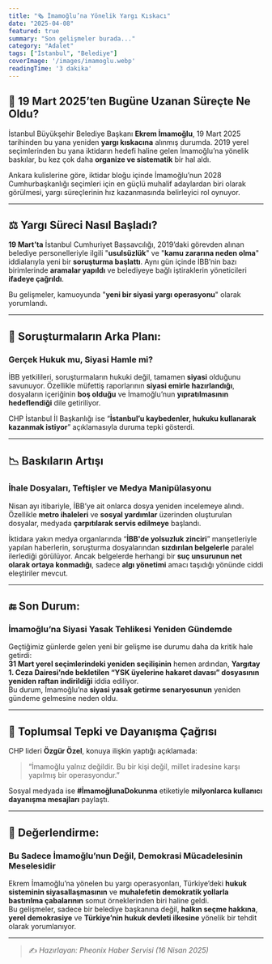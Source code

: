 ```yaml
---
title: "🗞️ İmamoğlu’na Yönelik Yargı Kıskacı"
date: "2025-04-08"
featured: true
summary: "Son gelişmeler burada..."
category: "Adalet"
tags: ["İstanbul", "Belediye"]
coverImage: '/images/imamoglu.webp'
readingTime: '3 dakika'
---
```

  

## 📅 19 Mart 2025’ten Bugüne Uzanan Süreçte Ne Oldu?

İstanbul Büyükşehir Belediye Başkanı **Ekrem İmamoğlu**, 19 Mart 2025 tarihinden bu yana yeniden **yargı kıskacına** alınmış durumda. 2019 yerel seçimlerinden bu yana iktidarın hedefi haline gelen İmamoğlu’na yönelik baskılar, bu kez çok daha **organize ve sistematik** bir hal aldı.

Ankara kulislerine göre, iktidar bloğu içinde İmamoğlu’nun 2028 Cumhurbaşkanlığı seçimleri için en güçlü muhalif adaylardan biri olarak görülmesi, yargı süreçlerinin hız kazanmasında belirleyici rol oynuyor.

---

## ⚖️ Yargı Süreci Nasıl Başladı?

**19 Mart’ta** İstanbul Cumhuriyet Başsavcılığı, 2019’daki görevden alınan belediye personelleriyle ilgili "**usulsüzlük**" ve "**kamu zararına neden olma**" iddialarıyla yeni bir **soruşturma başlattı**. Aynı gün içinde İBB’nin bazı birimlerinde **aramalar yapıldı** ve belediyeye bağlı iştiraklerin yöneticileri **ifadeye çağrıldı**.

Bu gelişmeler, kamuoyunda "**yeni bir siyasi yargı operasyonu**" olarak yorumlandı.

---

## 🧩 Soruşturmaların Arka Planı:  
### Gerçek Hukuk mu, Siyasi Hamle mi?

İBB yetkilileri, soruşturmaların hukuki değil, tamamen **siyasi** olduğunu savunuyor. Özellikle müfettiş raporlarının **siyasi emirle hazırlandığı**, dosyaların içeriğinin **boş olduğu** ve İmamoğlu’nun **yıpratılmasının hedeflendiği** dile getiriliyor.

CHP İstanbul İl Başkanlığı ise “**İstanbul’u kaybedenler, hukuku kullanarak kazanmak istiyor**” açıklamasıyla duruma tepki gösterdi.

---

## 📉 Baskıların Artışı  
### İhale Dosyaları, Teftişler ve Medya Manipülasyonu

Nisan ayı itibariyle, İBB’ye ait onlarca dosya yeniden incelemeye alındı. Özellikle **metro ihaleleri** ve **sosyal yardımlar** üzerinden oluşturulan dosyalar, medyada **çarpıtılarak servis edilmeye** başlandı.

İktidara yakın medya organlarında “**İBB'de yolsuzluk zinciri**” manşetleriyle yapılan haberlerin, soruşturma dosyalarından **sızdırılan belgelerle** paralel ilerlediği görülüyor. Ancak belgelerde herhangi bir **suç unsurunun net olarak ortaya konmadığı**, sadece **algı yönetimi** amacı taşıdığı yönünde ciddi eleştiriler mevcut.

---

## 🔚 Son Durum:  
### İmamoğlu’na Siyasi Yasak Tehlikesi Yeniden Gündemde

Geçtiğimiz günlerde gelen yeni bir gelişme ise durumu daha da kritik hale getirdi:  
**31 Mart yerel seçimlerindeki yeniden seçilişinin** hemen ardından, **Yargıtay 1. Ceza Dairesi’nde bekletilen “YSK üyelerine hakaret davası” dosyasının yeniden raftan indirildiği** iddia ediliyor.  
Bu durum, İmamoğlu’na **siyasi yasak getirme senaryosunun** yeniden gündeme gelmesine neden oldu.

---

## 📢 Toplumsal Tepki ve Dayanışma Çağrısı

CHP lideri **Özgür Özel**, konuya ilişkin yaptığı açıklamada:  
> “İmamoğlu yalnız değildir. Bu bir kişi değil, millet iradesine karşı yapılmış bir operasyondur.”

Sosyal medyada ise **#İmamoğlunaDokunma** etiketiyle **milyonlarca kullanıcı dayanışma mesajları** paylaştı.

---

## 🎯 Değerlendirme:  
### Bu Sadece İmamoğlu’nun Değil, Demokrasi Mücadelesinin Meselesidir

Ekrem İmamoğlu’na yönelen bu yargı operasyonları, Türkiye’deki **hukuk sisteminin siyasallaşmasının** ve **muhalefetin demokratik yollarla bastırılma çabalarının** somut örneklerinden biri haline geldi.  
Bu gelişmeler, sadece bir belediye başkanına değil, **halkın seçme hakkına**, **yerel demokrasiye** ve **Türkiye’nin hukuk devleti ilkesine** yönelik bir tehdit olarak yorumlanıyor.

---

> ✍️ _Hazırlayan: Pheonix Haber Servisi (16 Nisan 2025)_

